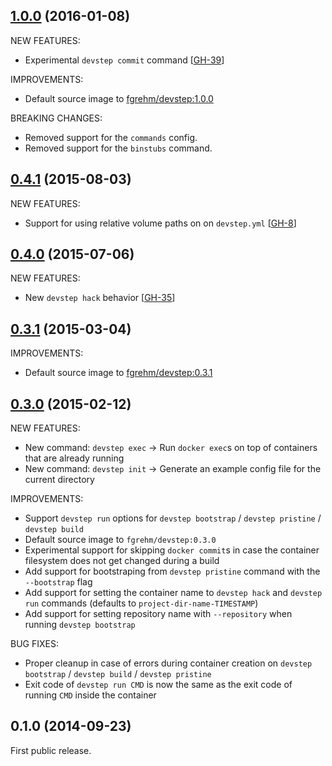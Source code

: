 ## [1.0.0](https://github.com/fgrehm/devstep-cli/compare/v0.4.1...v1.0.0) (2016-01-08)

NEW FEATURES:
  - Experimental `devstep commit` command [[GH-39]]

[GH-39]: https://github.com/fgrehm/devstep-cli/issues/39

IMPROVEMENTS:

  - Default source image to [fgrehm/devstep:1.0.0](https://github.com/fgrehm/devstep/releases/tag/v1.0.0)

BREAKING CHANGES:

  - Removed support for the `commands` config.
  - Removed support for the `binstubs` command.

## [0.4.1](https://github.com/fgrehm/devstep-cli/compare/v0.4.0...v0.4.1) (2015-08-03)

NEW FEATURES:
  - Support for using relative volume paths on on `devstep.yml` [[GH-8]]

[GH-8]: https://github.com/fgrehm/devstep-cli/issues/8

## [0.4.0](https://github.com/fgrehm/devstep-cli/compare/v0.3.1...v0.4.0) (2015-07-06)

NEW FEATURES:
  - New `devstep hack` behavior [[GH-35]]

[GH-35]: https://github.com/fgrehm/devstep-cli/issues/35

## [0.3.1](https://github.com/fgrehm/devstep-cli/compare/v0.3.0...v0.3.1) (2015-03-04)

IMPROVEMENTS:

  - Default source image to [fgrehm/devstep:0.3.1](https://github.com/fgrehm/devstep/releases/tag/v0.3.1)


## [0.3.0](https://github.com/fgrehm/devstep-cli/compare/v0.1.0...v0.3.0) (2015-02-12)

NEW FEATURES:

  - New command: `devstep exec` -> Run `docker exec`s on top of containers that are already running
  - New command: `devstep init` -> Generate an example config file for the current directory

IMPROVEMENTS:

  - Support `devstep run` options for `devstep bootstrap` / `devstep pristine` / `devstep build`
  - Default source image to `fgrehm/devstep:0.3.0`
  - Experimental support for skipping `docker commit`s in case the container filesystem does not get changed during a build
  - Add support for bootstraping from `devstep pristine` command with the `--bootstrap` flag
  - Add support for setting the container name to `devstep hack` and `devstep run` commands (defaults to `project-dir-name-TIMESTAMP`)
  - Add support for setting repository name with `--repository` when running `devstep bootstrap`

BUG FIXES:

  - Proper cleanup in case of errors during container creation on `devstep bootstrap` / `devstep build` / `devstep pristine`
  - Exit code of `devstep run CMD` is now the same as the exit code of running `CMD` inside the container

## 0.1.0 (2014-09-23)

First public release.
